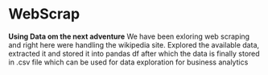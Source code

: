 # WebScrap
**Using Data om the next adventure**
We have been exloring web scraping and right here were handling the wikipedia site. Explored the available data, extracted it and stored it into pandas df after which the data is finally stored in .csv file which can be used for data exploration for business analytics 
